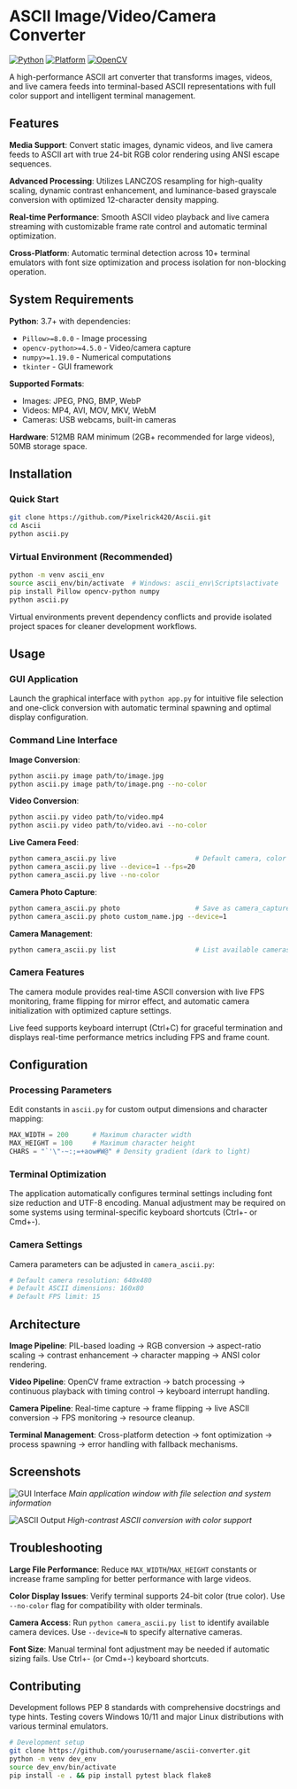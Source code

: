# ASCII Image/Video/Camera Converter

[![Python](https://img.shields.io/badge/Python-3.7+-blue.svg)](https://www.python.org/downloads/)
[![Platform](https://img.shields.io/badge/Platform-Windows%20%7C%20Linux-lightgrey.svg)](https://github.com)
[![OpenCV](https://img.shields.io/badge/OpenCV-4.0+-red.svg)](https://opencv.org/)

A high-performance ASCII art converter that transforms images, videos, and live camera feeds into terminal-based ASCII representations with full color support and intelligent terminal management.

## Features

**Media Support**: Convert static images, dynamic videos, and live camera feeds to ASCII art with true 24-bit RGB color rendering using ANSI escape sequences.

**Advanced Processing**: Utilizes LANCZOS resampling for high-quality scaling, dynamic contrast enhancement, and luminance-based grayscale conversion with optimized 12-character density mapping.

**Real-time Performance**: Smooth ASCII video playback and live camera streaming with customizable frame rate control and automatic terminal optimization.

**Cross-Platform**: Automatic terminal detection across 10+ terminal emulators with font size optimization and process isolation for non-blocking operation.

## System Requirements

**Python**: 3.7+ with dependencies:
- `Pillow>=8.0.0` - Image processing
- `opencv-python>=4.5.0` - Video/camera capture
- `numpy>=1.19.0` - Numerical computations
- `tkinter` - GUI framework

**Supported Formats**:
- Images: JPEG, PNG, BMP, WebP
- Videos: MP4, AVI, MOV, MKV, WebM
- Cameras: USB webcams, built-in cameras

**Hardware**: 512MB RAM minimum (2GB+ recommended for large videos), 50MB storage space.

## Installation

### Quick Start
```bash
git clone https://github.com/Pixelrick420/Ascii.git
cd Ascii
python ascii.py
```

### Virtual Environment (Recommended)
```bash
python -m venv ascii_env
source ascii_env/bin/activate  # Windows: ascii_env\Scripts\activate
pip install Pillow opencv-python numpy
python ascii.py
```

Virtual environments prevent dependency conflicts and provide isolated project spaces for cleaner development workflows.

## Usage

### GUI Application
Launch the graphical interface with `python app.py` for intuitive file selection and one-click conversion with automatic terminal spawning and optimal display configuration.

### Command Line Interface

**Image Conversion**:
```bash
python ascii.py image path/to/image.jpg
python ascii.py image path/to/image.png --no-color
```

**Video Conversion**:
```bash
python ascii.py video path/to/video.mp4
python ascii.py video path/to/video.avi --no-color
```

**Live Camera Feed**:
```bash
python camera_ascii.py live                    # Default camera, color
python camera_ascii.py live --device=1 --fps=20
python camera_ascii.py live --no-color
```

**Camera Photo Capture**:
```bash
python camera_ascii.py photo                   # Save as camera_capture.jpg
python camera_ascii.py photo custom_name.jpg --device=1
```

**Camera Management**:
```bash
python camera_ascii.py list                    # List available cameras
```

### Camera Features

The camera module provides real-time ASCII conversion with live FPS monitoring, frame flipping for mirror effect, and automatic camera initialization with optimized capture settings.

Live feed supports keyboard interrupt (Ctrl+C) for graceful termination and displays real-time performance metrics including FPS and frame count.

## Configuration

### Processing Parameters
Edit constants in `ascii.py` for custom output dimensions and character mapping:
```python
MAX_WIDTH = 200      # Maximum character width
MAX_HEIGHT = 100     # Maximum character height
CHARS = "`'\"-~:;=+aow#W@" # Density gradient (dark to light)
```

### Terminal Optimization
The application automatically configures terminal settings including font size reduction and UTF-8 encoding. Manual adjustment may be required on some systems using terminal-specific keyboard shortcuts (Ctrl+- or Cmd+-).

### Camera Settings
Camera parameters can be adjusted in `camera_ascii.py`:
```python
# Default camera resolution: 640x480
# Default ASCII dimensions: 160x80
# Default FPS limit: 15
```

## Architecture

**Image Pipeline**: PIL-based loading → RGB conversion → aspect-ratio scaling → contrast enhancement → character mapping → ANSI color rendering.

**Video Pipeline**: OpenCV frame extraction → batch processing → continuous playback with timing control → keyboard interrupt handling.

**Camera Pipeline**: Real-time capture → frame flipping → live ASCII conversion → FPS monitoring → resource cleanup.

**Terminal Management**: Cross-platform detection → font optimization → process spawning → error handling with fallback mechanisms.

## Screenshots

![GUI Interface](https://github.com/user-attachments/assets/7bd44b7b-31d3-4bff-87a9-8dcda398f067)
*Main application window with file selection and system information*

![ASCII Output](https://github.com/user-attachments/assets/d1b5fe7e-6d5f-482e-b639-7f45a0c2c4a0)
*High-contrast ASCII conversion with color support*

## Troubleshooting

**Large File Performance**: Reduce `MAX_WIDTH`/`MAX_HEIGHT` constants or increase frame sampling for better performance with large videos.

**Color Display Issues**: Verify terminal supports 24-bit color (true color). Use `--no-color` flag for compatibility with older terminals.

**Camera Access**: Run `python camera_ascii.py list` to identify available camera devices. Use `--device=N` to specify alternative cameras.

**Font Size**: Manual terminal font adjustment may be needed if automatic sizing fails. Use Ctrl+- (or Cmd+-) keyboard shortcuts.

## Contributing

Development follows PEP 8 standards with comprehensive docstrings and type hints. Testing covers Windows 10/11 and major Linux distributions with various terminal emulators.

```bash
# Development setup
git clone https://github.com/yourusername/ascii-converter.git
python -m venv dev_env
source dev_env/bin/activate
pip install -e . && pip install pytest black flake8
```
